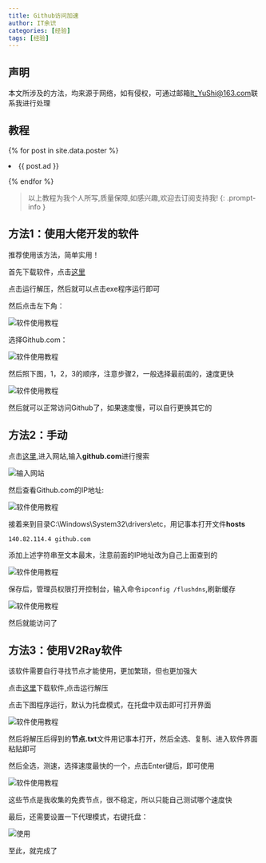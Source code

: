 ```yaml
---
title: Github访问加速
author: IT余识
categories: [经验]
tags: [经验]
---
```

## 声明

本文所涉及的方法，均来源于网络，如有侵权，可通过邮箱<It_YuShi@163.com>联系我进行处理

## 教程

{% for post in site.data.poster %}

<li>{{ post.ad }}</li>

{% endfor %}

> 以上教程为我个人所写,质量保障,如感兴趣,欢迎去订阅支持我!
{: .prompt-info }

## 方法1：使用大佬开发的软件

推荐使用该方法，简单实用！

首先下载软件，点击[这里](https://www.aliyundrive.com/s/mWZpdPT3vw8)

点击运行解压，然后就可以点击exe程序运行即可

然后点击左下角：

![软件使用教程](/assets/img/Github/1.png)

选择Github.com：

![软件使用教程](/assets/img/Github/2.png)

然后照下图，1，2，3的顺序，注意步骤2，一般选择最前面的，速度更快

![软件使用教程](/assets/img/Github/3.png)

然后就可以正常访问Github了，如果速度慢，可以自行更换其它的

## 方法2：手动

点击[这里](https://www.ipaddress.com/),进入网站,输入**github.com**进行搜索

![输入网站](/assets/img/Github/10.png)


然后查看Github.com的IP地址:

![软件使用教程](/assets/img/Github/4.png)

接着来到目录C:\Windows\System32\drivers\etc，用记事本打开文件**hosts**

```
140.82.114.4 github.com
```

添加上述字符串至文本最末，注意前面的IP地址改为自己上面查到的

![软件使用教程](/assets/img/Github/5.png)

保存后，管理员权限打开控制台，输入命令`ipconfig /flushdns`,刷新缓存

![软件使用教程](/assets/img/Github/6.png)

然后就能访问了

## 方法3：使用V2Ray软件

该软件需要自行寻找节点才能使用，更加繁琐，但也更加强大

点击[这里](https://www.aliyundrive.com/s/i2hR6kR9CWX)下载软件,点击运行解压


点击下图程序运行，默认为托盘模式，在托盘中双击即可打开界面

![软件使用教程](/assets/img/Github/7.png)


然后将解压后得到的**节点.txt**文件用记事本打开，然后全选、复制、进入软件界面粘贴即可

然后全选，测速，选择速度最快的一个，点击Enter键后，即可使用

![软件使用教程](/assets/img/Github/8.png)

这些节点是我收集的免费节点，很不稳定，所以只能自己测试哪个速度快

最后，还需要设置一下代理模式，右键托盘：

![使用](/assets/img/Github/9.png)

至此，就完成了
